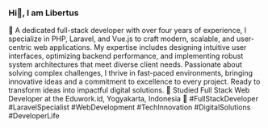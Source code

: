 ### Hi👋, I am Libertus

🔭 A dedicated full-stack developer with over four years of experience, I specialize in PHP, Laravel, and Vue.js to craft modern, scalable, and user-centric web applications. My expertise includes designing intuitive user interfaces, optimizing backend performance, and implementing robust system architectures that meet diverse client needs. Passionate about solving complex challenges, I thrive in fast-paced environments, bringing innovative ideas and a commitment to excellence to every project. Ready to transform ideas into impactful digital solutions.
🌱 Studied Full Stack Web Developer at the Eduwork.id, Yogyakarta, Indonesia
💬 #FullStackDeveloper #LaravelSpecialist #WebDevelopment #TechInnovation #DigitalSolutions #DeveloperLife
